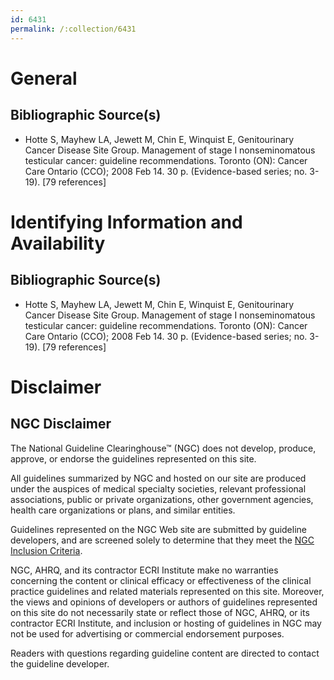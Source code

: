 ```yaml
---
id: 6431
permalink: /:collection/6431
---
```


# General

## Bibliographic Source(s)

- Hotte S, Mayhew LA, Jewett M, Chin E, Winquist E, Genitourinary Cancer Disease Site Group. Management of stage I nonseminomatous testicular cancer: guideline recommendations. Toronto (ON): Cancer Care Ontario (CCO); 2008 Feb 14. 30 p. (Evidence-based series; no. 3-19). [79 references]

# Identifying Information and Availability

## Bibliographic Source(s)

- Hotte S, Mayhew LA, Jewett M, Chin E, Winquist E, Genitourinary Cancer Disease Site Group. Management of stage I nonseminomatous testicular cancer: guideline recommendations. Toronto (ON): Cancer Care Ontario (CCO); 2008 Feb 14. 30 p. (Evidence-based series; no. 3-19). [79 references]

# Disclaimer

## NGC Disclaimer

The National Guideline Clearinghouse™ (NGC) does not develop, produce, approve, or endorse the guidelines represented on this site.

All guidelines summarized by NGC and hosted on our site are produced under the auspices of medical specialty societies, relevant professional associations, public or private organizations, other government agencies, health care organizations or plans, and similar entities.

Guidelines represented on the NGC Web site are submitted by guideline developers, and are screened solely to determine that they meet the [NGC Inclusion Criteria](/help-and-about/summaries/inclusion-criteria).

NGC, AHRQ, and its contractor ECRI Institute make no warranties concerning the content or clinical efficacy or effectiveness of the clinical practice guidelines and related materials represented on this site. Moreover, the views and opinions of developers or authors of guidelines represented on this site do not necessarily state or reflect those of NGC, AHRQ, or its contractor ECRI Institute, and inclusion or hosting of guidelines in NGC may not be used for advertising or commercial endorsement purposes.

Readers with questions regarding guideline content are directed to contact the guideline developer.

